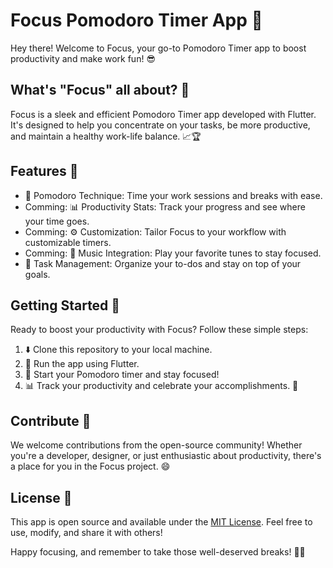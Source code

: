 # Focus Pomodoro Timer App 🍅

Hey there! Welcome to Focus, your go-to Pomodoro Timer app to boost productivity and make work fun! 😎

## What's "Focus" all about? 🚀

Focus is a sleek and efficient Pomodoro Timer app developed with Flutter. It's designed to help you concentrate on your tasks, be more productive, and maintain a healthy work-life balance. 📈🏆

## Features 🌟

- 🍅 Pomodoro Technique: Time your work sessions and breaks with ease.
- Comming: 📊 Productivity Stats: Track your progress and see where your time goes.
- Comming: ⚙️ Customization: Tailor Focus to your workflow with customizable timers.
- Comming: 🎵 Music Integration: Play your favorite tunes to stay focused.
- 📁 Task Management: Organize your to-dos and stay on top of your goals.

## Getting Started 🚀

Ready to boost your productivity with Focus? Follow these simple steps:

1. ⬇️ Clone this repository to your local machine.
2. 🚀 Run the app using Flutter.
3. 🚴 Start your Pomodoro timer and stay focused!
4. 📊 Track your productivity and celebrate your accomplishments. 🥳

## Contribute 🤝

We welcome contributions from the open-source community! Whether you're a developer, designer, or just enthusiastic about productivity, there's a place for you in the Focus project. 😄

## License 📜

This app is open source and available under the [MIT License](LICENSE). Feel free to use, modify, and share it with others!

Happy focusing, and remember to take those well-deserved breaks! 🍅💪
